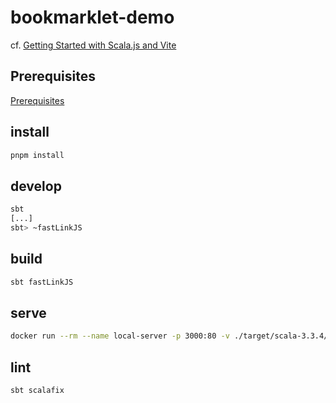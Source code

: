 # bookmarklet-demo

cf. [Getting Started with Scala.js and Vite](https://www.scala-js.org/doc/tutorial/scalajs-vite.html)

## Prerequisites

[Prerequisites](https://www.scala-js.org/doc/tutorial/#prerequisites)

## install

```sh
pnpm install
```

## develop

```sh
sbt
[...]
sbt> ~fastLinkJS
```

## build

```sh
sbt fastLinkJS
```

## serve

```sh
docker run --rm --name local-server -p 3000:80 -v ./target/scala-3.3.4/app-fastopt:/usr/share/nginx/html nginx
```

## lint

```sh
sbt scalafix
```
